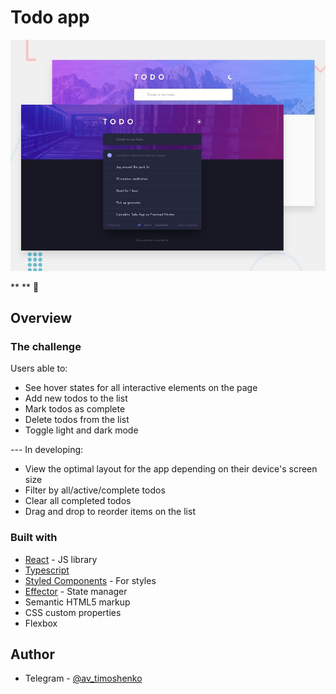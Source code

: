 # Todo app

![Design preview for the Todo app coding challenge](./desktop-preview.jpg)

** ** 🚀

## Overview

### The challenge

Users able to:

- See hover states for all interactive elements on the page
- Add new todos to the list
- Mark todos as complete
- Delete todos from the list
- Toggle light and dark mode

--- In developing:
- View the optimal layout for the app depending on their device's screen size
- Filter by all/active/complete todos
- Clear all completed todos
- Drag and drop to reorder items on the list

### Built with

- [React](https://reactjs.org/) - JS library
- [Typescript](https://www.typescriptlang.org/)
- [Styled Components](https://styled-components.com/) - For styles
- [Effector](https://effector.dev/) - State manager
- Semantic HTML5 markup
- CSS custom properties
- Flexbox


## Author

- Telegram - [@av_timoshenko](https://t.me/av_timoshenko)
